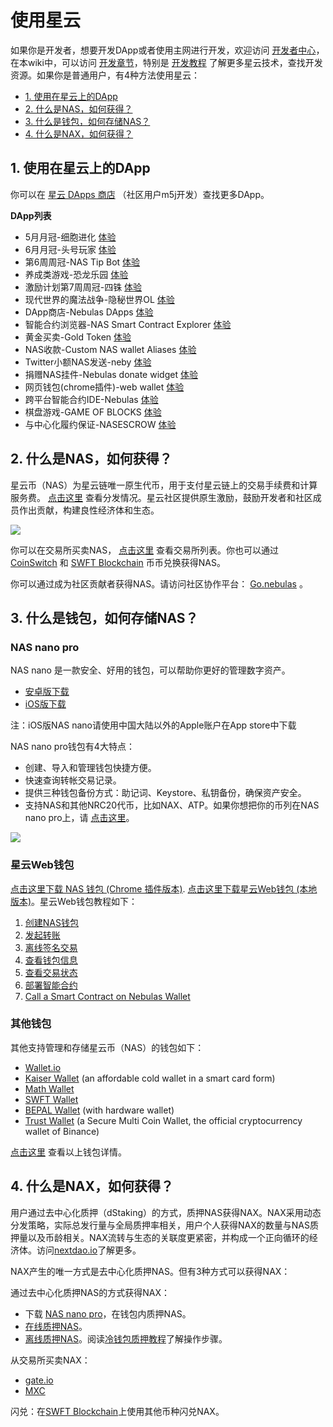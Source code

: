 # 使用星云

如果你是开发者，想要开发DApp或者使用主网进行开发，欢迎访问 [开发者中心](http://nebulas.io/cn/developers.html)，在本wiki中，可以访问 [开发章节](go-nebulas/README)，特别是 [开发教程](go-nebulas/tutorials/README) 了解更多星云技术，查找开发资源。如果你是普通用户，有4种方法使用星云：

* [1. 使用在星云上的DApp](#id1)
* [2. 什么是NAS，如何获得？](#id2)
* [3. 什么是钱包，如何存储NAS？](#id3)
* [4. 什么是NAX，如何获得？](#id4)


## 1. 使用在星云上的DApp

你可以在 [星云 DApps 商店](https://www.nebulasdapps.com/) （社区用户m5j开发）查找更多DApp。

**DApp列表**

-   5月月冠-细胞进化 [体验](http://www.cellevo.net:9310/)
-   6月月冠-头号玩家 [体验](https://cgplayerone.com/)
-   第6周周冠-NAS Tip Bot [体验](https://www.nastipbot.com/)
-   养成类游戏-恐龙乐园 [体验](http://dpark.cc/index.html)
-   激励计划第7周周冠-四铢 [体验](https://www.pgyer.com/sLTa)
-   现代世界的魔法战争-隐秘世界OL [体验](http://material.kdsrpg.com/releaseProject/1_79c3d01dffcccf8a9d29f590c9bc1496/53/index.html)
-   DApp商店-Nebulas DApps [体验](https://www.nebulasdapps.com/)
-   智能合约浏览器-NAS Smart Contract Explorer [体验](http://explorer.nebulas.cool/)
-   黄金买卖-Gold Token [体验](https://gold.nebulas.ru/#/)
-   NAS收款-Custom NAS wallet Aliases [体验](https://nas.me/)
-   Twitter小额NAS发送-neby [体验](https://nebulearn.com/apps/neby/)
-   捐赠NAS挂件-Nebulas donate widget [体验](http://nas.donate.social/)
-   网页钱包(chrome插件)-web wallet [体验](http://nebulaswallet.app/)
-   跨平台智能合约IDE-Nebulas [体验](https://nebide.block2100.com/)
-   棋盘游戏-GAME OF BLOCKS [体验](https://www.gameofblocks.io/)
-   与中心化履约保证-NASESCROW [体验](http://www.nas-escrow.com/)






## 2. 什么是NAS，如何获得？

星云币（NAS）为星云链唯一原生代币，用于支付星云链上的交易手续费和计算服务费。 [点击这里](https://nebulas.io/cn/transparency.html) 查看分发情况。星云社区提供原生激励，鼓励开发者和社区成员作出贡献，构建良性经济体和生态。

![](https://nebulas.io/assets/images/community/token-flow.gif)

你可以在交易所买卖NAS， [点击这里](https://nebulas.io/nas.html) 查看交易所列表。你也可以通过 [CoinSwitch](https://exchange.nebulas.io) 和 [SWFT Blockchain](https://www.swft.pro/#/home) 币币兑换获得NAS。

你可以通过成为社区贡献者获得NAS。请访问社区协作平台： [Go.nebulas](https://go.nebulas.io) 。

## 3. 什么是钱包，如何存储NAS？

### NAS nano pro

NAS nano 是一款安全、好用的钱包，可以帮助你更好的管理数字资产。

-   [安卓版下载](https://nano.nebulas.io/download/app/app-ch-MainNet-release.apk)
-   [iOS版下载](https://itunes.apple.com/hk/app/nas-nano/id1281191905?l=zh&ls=1&mt=8)

注：iOS版NAS nano请使用中国大陆以外的Apple账户在App store中下载


NAS nano pro钱包有4大特点：

* 创建、导入和管理钱包快捷方便。
* 快速查询转帐交易记录。
* 提供三种钱包备份方式：助记词、Keystore、私钥备份，确保资产安全。
* 支持NAS和其他NRC20代币，比如NAX、ATP。如果你想把你的币列在NAS nano pro上，请 [点击这里](http://va.mikecrm.com/OXmbhsJ)。

![](/resources/nano_app_capture_en.png)


### 星云Web钱包

[点击这里下载 NAS 钱包 (Chrome 插件版本)](https://chrome.google.com/webstore/detail/nasextwallet/gehjkhmhclgnkkhpfamakecfgakkfkco). [点击这里下载星云Web钱包 (本地版本)](https://github.com/nebulasio/web-wallet)。星云Web钱包教程如下：

1.  [创建NAS钱包](https://mp.weixin.qq.com/s/7XPhHKvqDZvByQW9EfbAwA)
2.  [发起转账](https://mp.weixin.qq.com/s/bNQwO3o-F17OsW8k6yxKLA)
3.  [离线签名交易](https://mp.weixin.qq.com/s/xowcLDE-BHZqu5ESTvyrqQ)
4.  [查看钱包信息](https://mp.weixin.qq.com/s/5HgduzEQ_broUgN1na9S6g)
5.  [查看交易状态](https://blog.nebulas.io/2018/04/28/check-tx-status/)
6.  [部署智能合约](https://blog.nebulas.io/2018/04/28/deploy-a-smart-contract/)
7.  [Call a Smart Contract on Nebulas Wallet](https://medium.com/nebulasio/call-a-smart-contract-on-nebulas-3522038aec18)


### 其他钱包

其他支持管理和存储星云币（NAS）的钱包如下：

* [Wallet.io](https://wallet.io/)
* [Kaiser Wallet](http://www.kisc.io/) (an affordable cold wallet in a smart card form)
* [Math Wallet](http://www.mathwallet.org/en/)
* [SWFT Wallet](https://www.swft.pro/#/home)
* [BEPAL Wallet](https://bepal.pro/) (with hardware wallet)
* [Trust Wallet](https://trustwallet.com/) (a Secure Multi Coin Wallet, the official cryptocurrency wallet of Binance)

[点击这里](https://nebulas.io/wallets.html) 查看以上钱包详情。

## 4. 什么是NAX，如何获得？

用户通过去中心化质押（dStaking）的方式，质押NAS获得NAX。NAX采用动态分发策略，实际总发行量与全局质押率相关，用户个人获得NAX的数量与NAS质押量以及币龄相关。NAX流转与生态的关联度更紧密，并构成一个正向循环的经济体。访问[nextdao.io](https://nexedao.io)了解更多。

NAX产生的唯一方式是去中心化质押NAS。但有3种方式可以获得NAX：

通过去中心化质押NAS的方式获得NAX：

* 下载 [NAS nano pro](https://nano.nebulas.io)，在钱包内质押NAS。
* [在线质押NAS](https://dstaking.nebulas.io)。
* [离线质押NAS](https://dstaking.nebulas.io/#/offline/)。阅读[冷钱包质押教程](https://community.nebulas.io/d/743-dstaking)了解操作步骤。

从交易所买卖NAX：

* [gate.io](https://gate.io)
* [MXC](https://www.mxc.com/)

闪兑：在[SWFT Blockchain](https://www.swft.pro/#/home)上使用其他币种闪兑NAX。

